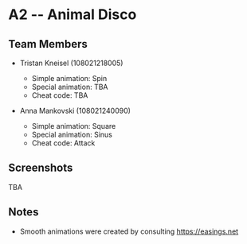 # A2 -- Animal Disco

## Team Members

* Tristan Kneisel (108021218005)
  * Simple animation: Spin
  * Special animation: TBA
  * Cheat code: TBA
  
* Anna Mankovski (108021240090)
  * Simple animation: Square
  * Special animation: Sinus
  * Cheat code: Attack
## Screenshots

TBA

## Notes

* Smooth animations were created by consulting https://easings.net

